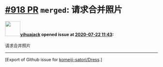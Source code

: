 # [\#918 PR](https://github.com/komeiji-satori/Dress/pull/918) `merged`: 请求合并照片

#### <img src="https://avatars.githubusercontent.com/u/23608500?u=79d64fc56bf022de8328f89091592a376c70605c&v=4" width="50">[yihuajack](https://github.com/yihuajack) opened issue at [2020-07-22 11:43](https://github.com/komeiji-satori/Dress/pull/918):

请求合并照片




-------------------------------------------------------------------------------



[Export of Github issue for [komeiji-satori/Dress](https://github.com/komeiji-satori/Dress).]
